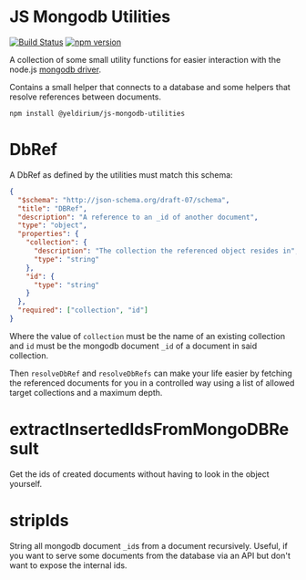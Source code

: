 # JS Mongodb Utilities

[![Build Status](https://travis-ci.org/yeldiRium/js-mongodb-utilities.svg?branch=master)](https://travis-ci.org/yeldiRium/js-mongodb-utilities)
[![npm version](http://img.shields.io/npm/v/@yeldirium/js-mongodb-utilities.svg?style=flat)](https://npmjs.org/package/@yeldirium/js-mongodb-utilities "View this project on npm")

A collection of some small utility functions for easier interaction with the node.js [mongodb driver](https://www.npmjs.com/package/mongodb).

Contains a small helper that connects to a database and some helpers that resolve references between documents.

```
npm install @yeldirium/js-mongodb-utilities
```

# DbRef

A DbRef as defined by the utilities must match this schema:

```json
{
  "$schema": "http://json-schema.org/draft-07/schema",
  "title": "DBRef",
  "description": "A reference to an _id of another document",
  "type": "object",
  "properties": {
    "collection": {
      "description": "The collection the referenced object resides in",
      "type": "string"
    },
    "id": {
      "type": "string"
    }
  },
  "required": ["collection", "id"]
}
```

Where the value of `collection` must be the name of an existing collection and
`id` must be the mongodb document `_id` of a document in said collection.

Then `resolveDbRef` and `resolveDbRefs` can make your life easier by fetching
the referenced documents for you in a controlled way using a list of allowed
target collections and a maximum depth.

# extractInsertedIdsFromMongoDBResult

Get the ids of created documents without having to look in the object yourself.

# stripIds

String all mongodb document `_id`s from a document recursively. Useful, if you
want to serve some documents from the database via an API but don't want to
expose the internal ids.
